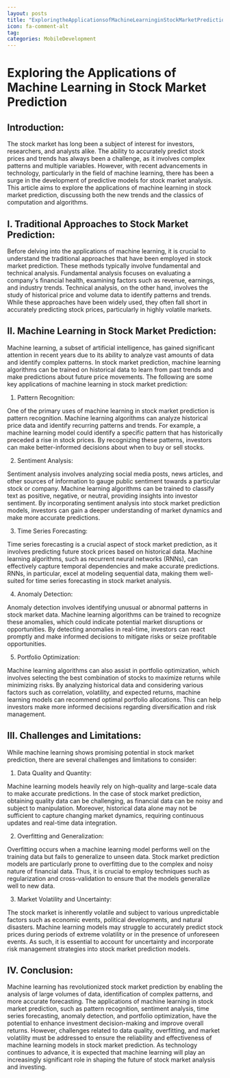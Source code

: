 ```yaml
---
layout: posts
title: "ExploringtheApplicationsofMachineLearninginStockMarketPrediction"
icon: fa-comment-alt
tag:      
categories: MobileDevelopment
---
```



# Exploring the Applications of Machine Learning in Stock Market Prediction

## Introduction:

The stock market has long been a subject of interest for investors, researchers, and analysts alike. The ability to accurately predict stock prices and trends has always been a challenge, as it involves complex patterns and multiple variables. However, with recent advancements in technology, particularly in the field of machine learning, there has been a surge in the development of predictive models for stock market analysis. This article aims to explore the applications of machine learning in stock market prediction, discussing both the new trends and the classics of computation and algorithms.

## I. Traditional Approaches to Stock Market Prediction:

Before delving into the applications of machine learning, it is crucial to understand the traditional approaches that have been employed in stock market prediction. These methods typically involve fundamental and technical analysis. Fundamental analysis focuses on evaluating a company's financial health, examining factors such as revenue, earnings, and industry trends. Technical analysis, on the other hand, involves the study of historical price and volume data to identify patterns and trends. While these approaches have been widely used, they often fall short in accurately predicting stock prices, particularly in highly volatile markets.

## II. Machine Learning in Stock Market Prediction:

Machine learning, a subset of artificial intelligence, has gained significant attention in recent years due to its ability to analyze vast amounts of data and identify complex patterns. In stock market prediction, machine learning algorithms can be trained on historical data to learn from past trends and make predictions about future price movements. The following are some key applications of machine learning in stock market prediction:

1. Pattern Recognition:

One of the primary uses of machine learning in stock market prediction is pattern recognition. Machine learning algorithms can analyze historical price data and identify recurring patterns and trends. For example, a machine learning model could identify a specific pattern that has historically preceded a rise in stock prices. By recognizing these patterns, investors can make better-informed decisions about when to buy or sell stocks.

2. Sentiment Analysis:

Sentiment analysis involves analyzing social media posts, news articles, and other sources of information to gauge public sentiment towards a particular stock or company. Machine learning algorithms can be trained to classify text as positive, negative, or neutral, providing insights into investor sentiment. By incorporating sentiment analysis into stock market prediction models, investors can gain a deeper understanding of market dynamics and make more accurate predictions.

3. Time Series Forecasting:

Time series forecasting is a crucial aspect of stock market prediction, as it involves predicting future stock prices based on historical data. Machine learning algorithms, such as recurrent neural networks (RNNs), can effectively capture temporal dependencies and make accurate predictions. RNNs, in particular, excel at modeling sequential data, making them well-suited for time series forecasting in stock market analysis.

4. Anomaly Detection:

Anomaly detection involves identifying unusual or abnormal patterns in stock market data. Machine learning algorithms can be trained to recognize these anomalies, which could indicate potential market disruptions or opportunities. By detecting anomalies in real-time, investors can react promptly and make informed decisions to mitigate risks or seize profitable opportunities.

5. Portfolio Optimization:

Machine learning algorithms can also assist in portfolio optimization, which involves selecting the best combination of stocks to maximize returns while minimizing risks. By analyzing historical data and considering various factors such as correlation, volatility, and expected returns, machine learning models can recommend optimal portfolio allocations. This can help investors make more informed decisions regarding diversification and risk management.

## III. Challenges and Limitations:

While machine learning shows promising potential in stock market prediction, there are several challenges and limitations to consider:

1. Data Quality and Quantity:

Machine learning models heavily rely on high-quality and large-scale data to make accurate predictions. In the case of stock market prediction, obtaining quality data can be challenging, as financial data can be noisy and subject to manipulation. Moreover, historical data alone may not be sufficient to capture changing market dynamics, requiring continuous updates and real-time data integration.

2. Overfitting and Generalization:

Overfitting occurs when a machine learning model performs well on the training data but fails to generalize to unseen data. Stock market prediction models are particularly prone to overfitting due to the complex and noisy nature of financial data. Thus, it is crucial to employ techniques such as regularization and cross-validation to ensure that the models generalize well to new data.

3. Market Volatility and Uncertainty:

The stock market is inherently volatile and subject to various unpredictable factors such as economic events, political developments, and natural disasters. Machine learning models may struggle to accurately predict stock prices during periods of extreme volatility or in the presence of unforeseen events. As such, it is essential to account for uncertainty and incorporate risk management strategies into stock market prediction models.

## IV. Conclusion:

Machine learning has revolutionized stock market prediction by enabling the analysis of large volumes of data, identification of complex patterns, and more accurate forecasting. The applications of machine learning in stock market prediction, such as pattern recognition, sentiment analysis, time series forecasting, anomaly detection, and portfolio optimization, have the potential to enhance investment decision-making and improve overall returns. However, challenges related to data quality, overfitting, and market volatility must be addressed to ensure the reliability and effectiveness of machine learning models in stock market prediction. As technology continues to advance, it is expected that machine learning will play an increasingly significant role in shaping the future of stock market analysis and investing.